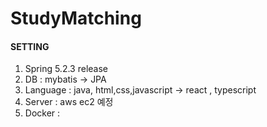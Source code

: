 # StudyMatching



#### SETTING
1. Spring 5.2.3 release
2. DB : mybatis -> JPA
3. Language : java, html,css,javascript -> react , typescript
4. Server : aws ec2 예정
5. Docker : 
